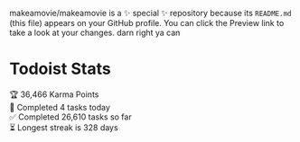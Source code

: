 makeamovie/makeamovie is a ✨ special ✨ repository because its `README.md` (this file) appears on your GitHub profile.
You can click the Preview link to take a look at your changes. darn right ya can

# Todoist Stats

<!-- TODO-IST:START -->
🏆  36,466 Karma Points           
🌸  Completed 4 tasks today           
✅  Completed 26,610 tasks so far           
⏳  Longest streak is 328 days
<!-- TODO-IST:END -->